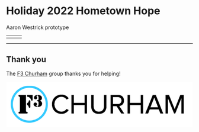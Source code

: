 # Holiday 2022 Hometown Hope

Aaron Westrick prototype

<table style="width:100%">
  <tr>
    <td><div class="gfm-embed" data-url="https://www.gofundme.com/f/r789r-testing-out-gofundme/widget/large/"></div><script defer src="https://www.gofundme.com/static/js/embed.js"></script></td>
    <td><div class="gfm-embed" data-url="https://www.gofundme.com/f/lets-bless-elizabeth/widget/large/"></div><script defer src="https://www.gofundme.com/static/js/embed.js"></script></td>
    <td><div class="gfm-embed" data-url="https://www.gofundme.com/f/pom-pom-squad-replace-stolen-gear/widget/large/"></div><script defer src="https://www.gofundme.com/static/js/embed.js"></script></td>
  </tr>
</table>



---

## Thank you

The [F3 Churham](https://f3churham.com/) group thanks you for helping!

![f3 logo](f3_churham_logo.png)
